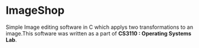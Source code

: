 # ImageShop
Simple Image editing software in C which applys two transformations to an image.This software was written as a part of **CS3110 : Operating Systems Lab**.